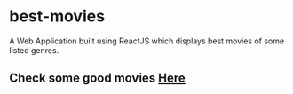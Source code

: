 # best-movies

A Web Application built using ReactJS which displays best movies of some listed genres.

## Check some good movies [Here](https://bestmovies-srvpranjal.netlify.app)
